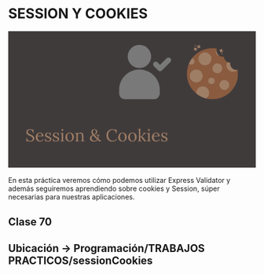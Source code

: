 # SESSION Y COOKIES

![portada](public/img/cover.png)

En esta práctica veremos cómo podemos utilizar Express Validator y además
seguiremos aprendiendo sobre cookies y Session, súper necesarias para nuestras
aplicaciones.

## Clase 70

## Ubicación -> Programación/TRABAJOS PRACTICOS/sessionCookies